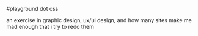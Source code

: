 #playground dot css

an exercise in graphic design, ux/ui design, and how many sites make me mad enough that i try to redo them
